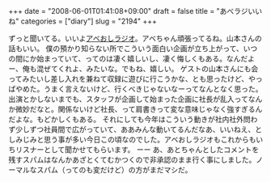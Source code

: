 +++
date = "2008-06-01T01:41:08+09:00"
draft = false
title = "あべラジいいね"
categories = ["diary"]
slug = "2194"
+++

ずっと聞いてる。いいよ<a href="http://radio.paperboy.co.jp" target="_blank">アベおしラジオ</a>。アベちゃん頑張ってるね。山本さんの話もいい。
僕の預かり知らない所でこういう面白い企画が立ち上がって、いつの間にか始まっていて、ってのは凄く嬉しいし、凄く悔しくもある。なんだよー、俺も混ぜてくれよ、みたいな。でもね、嬉しい。
ゲストの山本さんにも会ってみたいし差し入れを兼ねて収録に遊びに行こうかな、とも思ったけど、やっぱやめた。うまく言えないけど、行くべきじゃないなーってなんとなく思った。出演とかしないまでも、スタッフが企画して始まった企画に社長が乱入ってなんか微妙だなと。関係ないけど社長、って肩書きって変な意味じゃなく強すぎるんだよな。もどかしくもある。
それにしても今年はこういう動きが社内社外問わず少しずつ社員間で広がっていて、ああみんな動いてるんだなあ、いいねえ、としみじみと思う事が多い今日この頃なのでした。アベおしラジオもこれからもいちリスナーとして聞かせてもらいます。
ーー
あ、あとちゃんとしたコメントを残すスパムはなんかあざとくてむかつくので非承認のまま行く事にしました。ノーマルなスパム（ってのも変だけど）の方がまだマシだ。
